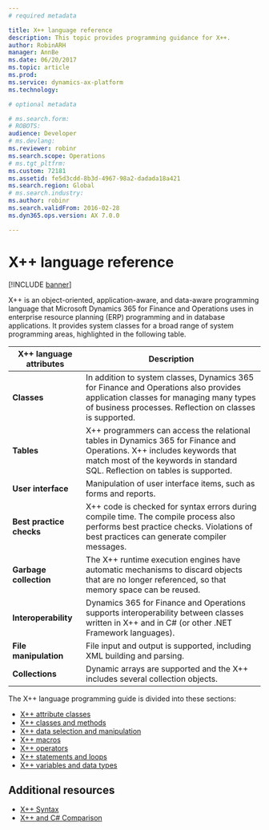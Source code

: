 ```yaml
---
# required metadata

title: X++ language reference
description: This topic provides programming guidance for X++.
author: RobinARH
manager: AnnBe
ms.date: 06/20/2017
ms.topic: article
ms.prod: 
ms.service: dynamics-ax-platform
ms.technology: 

# optional metadata

# ms.search.form: 
# ROBOTS: 
audience: Developer
# ms.devlang: 
ms.reviewer: robinr
ms.search.scope: Operations
# ms.tgt_pltfrm: 
ms.custom: 72181
ms.assetid: fe5d3cdd-8b3d-4967-98a2-dadada18a421
ms.search.region: Global
# ms.search.industry: 
ms.author: robinr
ms.search.validFrom: 2016-02-28
ms.dyn365.ops.version: AX 7.0.0

---
```


# X++ language reference

[!INCLUDE [banner](../includes/banner.md)]

X++ is an object-oriented, application-aware, and data-aware programming language that Microsoft Dynamics 365 for Finance and Operations uses in enterprise resource planning (ERP) programming and in database applications. It provides system classes for a broad range of system programming areas, highlighted in the following table.

| **X++ language attributes** | **Description** |
|-----|-----|
| **Classes**                 | In addition to system classes, Dynamics 365 for Finance and Operations also provides application classes for managing many types of business processes. Reflection on classes is supported.            |
| **Tables**                  | X++ programmers can access the relational tables in Dynamics 365 for Finance and Operations. X++ includes keywords that match most of the keywords in standard SQL. Reflection on tables is supported. |
| **User interface**          | Manipulation of user interface items, such as forms and reports.|
| **Best practice checks**    | X++ code is checked for syntax errors during compile time. The compile process also performs best practice checks. Violations of best practices can generate compiler messages.|
| **Garbage collection**      | The X++ runtime execution engines have automatic mechanisms to discard objects that are no longer referenced, so that memory space can be reused. |
| **Interoperability**        | Dynamics 365 for Finance and Operations supports interoperability between classes written in X++ and in C\# (or other .NET Framework languages).                                                       |
| **File manipulation**       | File input and output is supported, including XML building and parsing. |
| **Collections**             | Dynamic arrays are supported and the X++ includes several collection objects.|

The X++ language programming guide is divided into these sections: 
+ [X++ attribute classes](xpp-attribute-classes.md) 
+ [X++ classes and methods](xpp-classes-methods.md) 
+ [X++ data selection and manipulation](xpp-data-query.md) 
+ [X++ macros](xpp-macros.md) 
+ [X++ operators](xpp-operators.md) 
+ [X++ statements and loops](xpp-statements-loops.md)
+ [X++ variables and data types](xpp-variables-data-types.md)

## Additional resources
+ [X++ Syntax](xpp-syntax.md)
+ [X++ and C# Comparison](xpp-cs-comparison.md)


